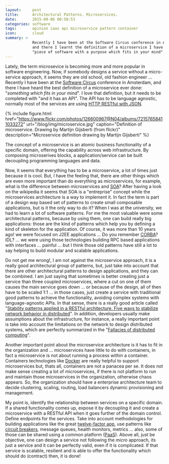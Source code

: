 ```yaml
---
layout:     post
title:      Architectural Patterns. Microservices.
date:       2015-09-06 00:58:53
categories: software
tags:       opinion iaas api microservice pattern container
icon:       cloud
summary: >
            Recently I have been at the Software Circus conference in Amsterdam, 
            and there I learnt the definition of a microservice I have ever heard: 
            "piece of software with a purpose which fits in your mind". 
---
```


Lately, the term microsevice is becoming more and more popular in software 
engineering. Now, if somebody designs a service without a micro-service approach, 
it seems they are old school, old fashion engineer ... Recently I have been 
at the [Software Circus](http://softwarecircus.io/) conference in Amsterdam, 
and there I have heard the best definition of a microservice ever done: 
"*something which fits in your mind*". I love that definition, but it needs 
to be completed with "and it has an API". The API has to be language agnostic, 
normally most of the services are using [HTTP RESTful with JSON](https://en.wikipedia.org/wiki/Representational_state_transfer#Applied_to_web_services).


{% include figure.html href="https://www.flickr.com/photos/126600967@N04/albums/72157658411033272" url="/blog/img/microservice.jpg" caption="Definition of microservice. Drawing by Martijn Gijsberti (from flickr)" description="Microservice definition drawing by Martijn Gijsberti" %}


The concept of a microservice is an atomic business functionality of a specific 
domain, offering the capability across web infrastructure. By composing
microserives blocks, a application/service can be built decoupling 
programming languages and data. 


Now, it seems that everything has to be a microservice, a lot of times just 
because it is cool. But, I have the feeling that, there are other things 
which are even more important than do everything as microservices, for example,
what is the difference between microservices and 
[SOA](https://en.wikipedia.org/wiki/Service-oriented_architecture)? 
After having a look on the wikipedia it seems that SOA is a "entreprise" 
concept while the microservices architecture is a way to implement it. In 
fact the term is part of a design way based set of patterns to create small 
composable applications, but is it the only way to do it? When I was at the 
university, we had to learn a lot of software patterns. For me the most 
valuable were some architectural patterns, because by using them, one can 
build really big applications: those are the kind of patterns which help you 
by defining a kind of skeleton for the application. Of course, it was more 
than 10 years ago! we were focused on J2EE applications ... Do you remember 
[CORBA](https://en.wikipedia.org/wiki/Common_Object_Request_Broker_Architecture)? 
IDL? ... we were using those technologies building RPC based applications with 
interfaces ... painful ... but I think those old patterns have still a lot 
to say helping to build modular and scalable applications.


Do not get me wrong!, I am not against the microservice approach, it is a 
really good architectural group of patterns, but, just take into account that 
there are other architectural patterns to design applications, and they can be 
combined. I am just saying that sometimes is better creating just a service than 
three coupled microservices, where a cut on one of them causes the main service 
goes down ... or because of the design, all of then have to be scaled 1:1 ... 
in those cases, just create a service with traditional good patterns to achieve 
the functionality, avoiding complex systems with language-agnostic APIs. 
In that sense, there is a really good article called "[Stability patterns applied 
in a RESTful architecture. Five ways to stabilize network behavior in distributed](http://www.javaworld.com/article/2824163/application-performance/stability-patterns-applied-in-a-restful-architecture.html)".
In addition, developers usually make assumptions about the infrastructure, for 
instance, a really important point is take into account the limitations on 
the network to design distributed systems, which are perfectly summarized in 
the "[Fallacies of distributed computing](https://en.wikipedia.org/wiki/Fallacies_of_distributed_computing)".


Another important point about the microservice architecture is it has to fit in 
the organization and ... microservices have little to do with containers, in 
fact a microservice is not about running a process within a container. Containers
technologies like [Docker](https://www.docker.com/) are really helpful
to support microservices but, thats all, containers are not a panacea per se. 
It does not make sense creating a lot of microservices, if 
there is not platform to run and maintain those microservices in the 
organization, otherwise chaos appears. So, the organization should have a 
enterprise architecture team to decide clustering, scaling, routing, load 
balancers dynamic provisioning and management.


My point is, identify the relationship between services on a specific domain. 
If a shared functionality comes up, expose it by decoupling it and create a 
microservice with a RESTful API when it goes further of the domain control. 
Define endpoints for the services. Take into account methodologies for building 
applications like the great [twelve-factor app](http://12factor.net/), use 
patterns like [circuit breakers](https://en.wikipedia.org/wiki/Circuit_breaker_design_pattern), 
message queues, health monitors, metrics ...
also, some of those can be shared using a common platform 
([PaaS](https://en.wikipedia.org/wiki/Platform_as_a_service)).
Above all, just be objective, one can design a service not following the 
*micro* approach, its just a service and it can be perfectly valid, even if 
it is complicated. If that service is scalable, resilient and is able to offer 
the functionality which should do (contract) then, it is done!


